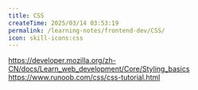 ```yaml
---
title: CSS
createTime: 2025/03/14 03:53:19
permalink: /learning-notes/frontend-dev/CSS/
icon: skill-icons:css
---
```

https://developer.mozilla.org/zh-CN/docs/Learn_web_development/Core/Styling_basics
https://www.runoob.com/css/css-tutorial.html